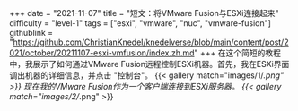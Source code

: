 +++
date = "2021-11-07"
title = "短文：将VMware Fusion与ESXi连接起来"
difficulty = "level-1"
tags = ["esxi", "vmware", "nuc", "vmware-fusion"]
githublink = "https://github.com/ChristianKnedel/knedelverse/blob/main/content/post/2021/october/20211107-esxi-vmfusion/index.zh.md"
+++
在这个简短的教程中，我展示了如何通过VMware Fusion远程控制ESXi机器。首先，我在ESXi界面调出机器的详细信息，并点击 "控制台"。
{{< gallery match="images/1/*.png" >}}
现在我的VMware Fusion作为一个客户端连接到ESXi服务器。
{{< gallery match="images/2/*.png" >}}
